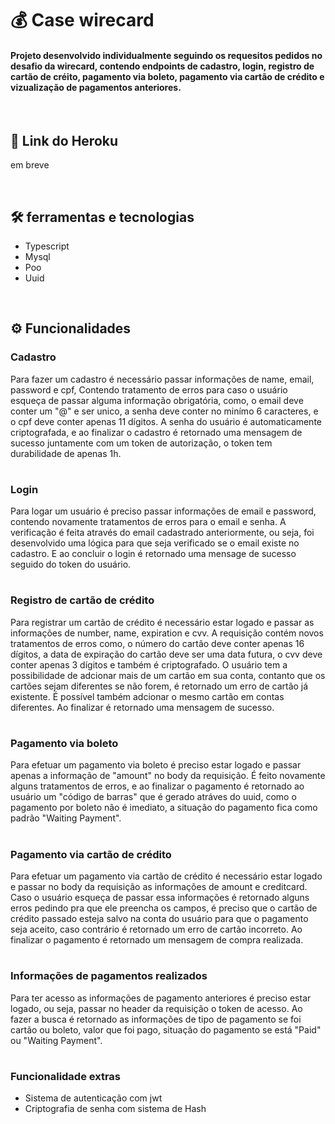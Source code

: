 # 💰 Case wirecard

<h4> Projeto desenvolvido individualmente seguindo os requesitos pedidos no desafio da wirecard, contendo endpoints de cadastro, login, registro de cartão de créito, pagamento via boleto, pagamento via cartão de crédito e vizualização de pagamentos anteriores. </h4>

<br/>

## 📌 Link do Heroku

em breve

<br/>

## 🛠 ferramentas e tecnologias

* Typescript
* Mysql
* Poo
* Uuid

<br/>

## ⚙️ Funcionalidades

### Cadastro

Para fazer um cadastro é necessário passar informações de name, email, password e cpf, Contendo tratamento de erros para caso o usuário esqueça de passar alguma informação obrigatória, como, o email deve conter um "@" e ser unico, a senha deve conter no minímo 6 caracteres, e o cpf deve conter apenas 11 dígitos. A senha do usuário é automaticamente criptografada, e ao finalizar o cadastro é retornado uma mensagem de sucesso juntamente com um token de autorização, o token tem durabilidade de apenas 1h.

#

### Login

Para logar um usuário é preciso passar informações de email e password, contendo novamente tratamentos de erros para o email e senha. A verificação é feita através do email cadastrado anteriormente, ou seja, foi desenvolvido uma lógica para que seja verificado se o email existe no cadastro. E ao concluir o login é retornado uma mensage de sucesso seguido do token do usuário.

#

### Registro de cartão de crédito

Para registrar um cartão de crédito é necessário estar logado e passar as informações de number, name, expiration e cvv. A requisição contém novos tratamentos de erros como, o número do cartão deve conter apenas 16 dígitos, a data de expiração do cartão deve ser uma data futura, o cvv deve conter apenas 3 dígitos e também é criptografado. O usuário tem a possibilidade de adcionar mais de um cartão em sua conta, contanto que os cartões sejam diferentes se não forem, é retornado um erro de cartão já existente. É possível também adcionar o mesmo cartão em contas diferentes. Ao finalizar é retornado uma mensagem de sucesso.

# 

### Pagamento via boleto

Para efetuar um pagamento via boleto é preciso estar logado e passar apenas a informação de "amount" no body da requisição. É feito novamente alguns tratamentos de erros, e ao finalizar o pagamento é retornado ao usuário um "código de barras" que é gerado atráves do uuid, como o pagamento por boleto não é imediato, a situação do pagamento fica como padrão "Waiting Payment".

#

### Pagamento via cartão de crédito

Para efetuar um pagamento via cartão de crédito é necessário estar logado e passar no body da requisição as informações de amount e creditcard. Caso o usuário esqueça de passar essa informações é retornado alguns erros pedindo pra que ele preencha os campos, é preciso que o cartão de crédito passado esteja salvo na conta do usuário para que o pagamento seja aceito, caso contrário é retornado um erro de cartão incorreto. Ao finalizar o pagamento é retornado um mensagem de compra realizada.

#

### Informações de pagamentos realizados

Para ter acesso as informações de pagamento anteriores é preciso estar logado, ou seja, passar no header da requisição o token de acesso. Ao fazer a busca é retornado as informações de tipo de pagamento se foi cartão ou boleto, valor que foi pago, situação do pagamento se está "Paid" ou "Waiting Payment".

#

### Funcionalidade extras

* Sistema de autenticação com jwt
* Criptografia de senha com sistema de Hash
